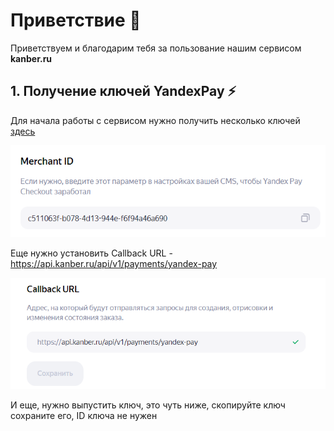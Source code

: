 # Приветствие 👋

Приветствуем и благодарим тебя за пользование нашим сервисом **kanber.ru**

## 1. Получение ключей YandexPay ⚡

Для начала работы с сервисом нужно получить несколько ключей [здесь](https://console.pay.yandex.ru/web/account/settings/online)

![alt text](image.png)

Еще нужно установить Callback URL - https://api.kanber.ru/api/v1/payments/yandex-pay

![alt text](image-1.png)

И еще, нужно выпустить ключ, это чуть ниже, скопируйте ключ сохраните его, ID ключа не нужен